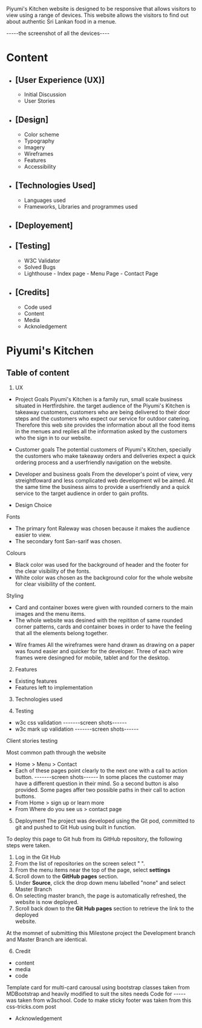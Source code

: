 Piyumi's Kitchen website is designed to be responsive that allows visitors to view using a range of devices. This website allows the visitors to find out about authentic Sri Lankan food in a menue.


-----the screenshot of all the devices----

# Content
- ## [User Experience (UX)]
   - Initial Discussion
   - User Stories

- ## [Design]
   - Color scheme
   - Typography
   - Imagery
   - Wireframes
   - Features
   - Accessibility

- ## [Technologies Used]
   - Languages used
   - Frameworks, Libraries and programmes used

- ## [Deployement]

- ## [Testing]
   - W3C Validator
   - Solved Bugs
   - Lighthouse
         - Index page
         - Menu Page
         - Contact Page
   
- ## [Credits]
   - Code used
   - Content
   - Media
   - Acknoledgement









# Piyumi's Kitchen
## Table of content
1. UX
- Project Goals
Piyumi's Kitchen is a family run, small scale business situated in Hertfirdshire. the target audience of the Piyumi's Kitchen is takeaway customers, customers who are being delivered to their door steps and the customers who expect our service for outdoor catering. Therefore this web site provides the information about all the food items in the menues and replies all the information asked by the customers who the sign in to our website.

- Customer goals
The potential customers of Piyumi's Kitchen, specially the customers who make takeaway orders and deliveries  expect a quick ordering process and a userfriendly navigation on the website.

- Developer and business goals
From the developer's point of view, very streightfoward and less complicated web development wil be aimed. At the same time the business aims to provide a userfriendly and a quick service to the target audience in order to gain profits. 

- Design Choice

Fonts

* The primary font Raleway was chosen because it makes the audience easier to view. 
* The secondary font San-sarif was chosen.

Colours

* Black color was used for the background of header and the footer for the clear visibility of the fonts.
* White color was chosen as the background color for the whole website for clear visibility of the content. 

Styling

* Card and container boxes were given with rounded corners to the main images and the menu items. 
* The whole website was desined with the repititon of same rounded corner patterns, cards and container boxes in order to have the feeling that all the elements belong together. 

- Wire frames
All the wireframes were hand drawn as drawing on a paper was found easier and quicker for the developer. 
Three of each wire frames were desingned for mobile, tablet and for the desktop. 

2. Features
- Existing features
- Features left to implementation

3. Technologies used

4. Testing
- w3c css validation
-------screen shots------
- w3c mark up validation
-------screen shots------

Client stories testing

Most common path through the website
- Home > Menu > Contact
- Each of these pages point clearly to the next one with a call to action button.
-------screen shots------
In some places the customer may have a different question in their mind. So a second button is also provided. 
Some pages affer two possible paths in their call to action buttons.
- From Home > sign up or learn more
- From Where do you see us > contact page

5. Deployment
The project was developed using the Git pod, committed to git and pushed to Git Hub using built in function.

To deploy this page to Git hub from its GitHub repository, the following steps were taken. 
1. Log in the Git Hub
2. From the list of repositories on the screen select "  ".
3. From the menu items near the top of the page, select <b>settings</b>
4. Scroll down to the <b>GitHub pages</b> section. 
5. Under <b>Source</b>, click the drop down menu labelled "none" and select Master Branch
6. On selecting master branch, the page is automatically refreshed, the website is now deployed.
7. Scroll back down to the <b>Git Hub pages</b> section to retrieve the link to the deployed        
   website. 

At the momnet of submitting this Milestone project the Development branch and Master Branch are identical.

6. Credit
- content
- media
- code

Template card for multi-card carousal using bootstrap classes taken from MDBootstrap and heavily modified to suit the sites needs
Code for ----- was taken from w3school.
Code to make sticky footer was taken from this css-tricks.com post

- Acknowledgement






